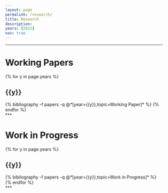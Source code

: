 ```yaml
---
layout: page
permalink: /research/
title: Research
description: 
years: [2022]
nav: true
---
```

***
<div class="publications">
<h1 class="year">Working Papers</h1>
{% for y in page.years %}
  <h2 class="year">{{y}}</h2>
  {% bibliography -f papers -q @*[year={{y}},topic=Working Paper]* %}
{% endfor %}
</div>
***
<div class="publications">
<h1 class="year">Work in Progress</h1>
{% for y in page.years %}
  <h2 class="year">{{y}}</h2>
  {% bibliography -f papers -q @*[year={{y}},topic=Work in Progress]* %}
{% endfor %}
</div>
***



